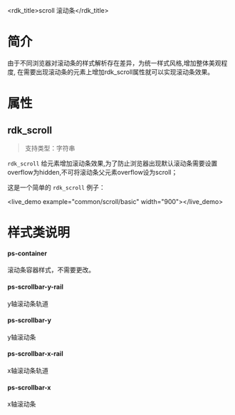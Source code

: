 <rdk_title>scroll 滚动条</rdk_title>

# 简介 #
由于不同浏览器对滚动条的样式解析存在差异，为统一样式风格,增加整体美观程度,
在需要出现滚动条的元素上增加rdk_scroll属性就可以实现滚动条效果。


# 属性 #
## rdk_scroll ##
> 支持类型：字符串

`rdk_scroll` 给元素增加滚动条效果,为了防止浏览器出现默认滚动条需要设置overflow为hidden,不可将滚动条父元素overflow设为scroll；


这是一个简单的 `rdk_scroll` 例子：


<live_demo example="common/scroll/basic" width="900"></live_demo>

# 样式类说明 #

#### ps-container ####
滚动条容器样式，不需要更改。

#### ps-scrollbar-y-rail ####
y轴滚动条轨道

#### ps-scrollbar-y ####
y轴滚动条

#### ps-scrollbar-x-rail ####
x轴滚动条轨道

#### ps-scrollbar-x ####
x轴滚动条

